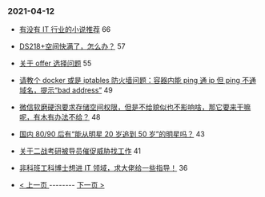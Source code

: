 ### 2021-04-12 
- [有没有 IT 行业的小说推荐](https://www.v2ex.com/t/770002) 66
- [DS218+空间快满了，怎么办？](https://www.v2ex.com/t/769924) 57
- [关于 offer 选择问题](https://www.v2ex.com/t/769976) 55
- [请教个 docker 或是 iptables 防火墙问题：容器内能 ping 通 ip 但 ping 不通域名，提示“bad address”](https://www.v2ex.com/t/769968) 49
- [微信软磨硬泡要求存储空间权限，但是不给貌似也不影响啥，那它要来干嘛呢，有木有办法不给？](https://www.v2ex.com/t/769950) 48
- [国内 80/90 后有“能从明星 20 岁追到 50 岁”的明星吗？](https://www.v2ex.com/t/769938) 43
- [关于二战考研被导员催促威胁找工作](https://www.v2ex.com/t/770037) 41
- [非科班工科博士想进 IT 领域，求大佬给一些指导！](https://www.v2ex.com/t/770020) 36 

- [ < 上一页 ](https://github.com/able8/v2ex-hot-record/blob/master/2021-04-11.md) -------- [ 下一页 > ](https://github.com/able8/v2ex-hot-record/blob/master/2021-04-13.md)